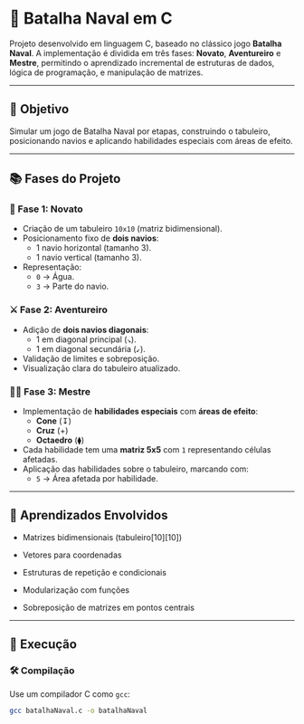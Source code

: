 # 🚢 Batalha Naval em C

Projeto desenvolvido em linguagem C, baseado no clássico jogo **Batalha Naval**. A implementação é dividida em três fases: **Novato**, **Aventureiro** e **Mestre**, permitindo o aprendizado incremental de estruturas de dados, lógica de programação, e manipulação de matrizes.

---

## 🧠 Objetivo

Simular um jogo de Batalha Naval por etapas, construindo o tabuleiro, posicionando navios e aplicando habilidades especiais com áreas de efeito.

---

## 📚 Fases do Projeto

### 🧩 Fase 1: Novato

- Criação de um tabuleiro `10x10` (matriz bidimensional).
- Posicionamento fixo de **dois navios**:
  - 1 navio horizontal (tamanho 3).
  - 1 navio vertical (tamanho 3).
- Representação:
  - `0` → Água.
  - `3` → Parte do navio.

### ⚔️ Fase 2: Aventureiro

- Adição de **dois navios diagonais**:
  - 1 em diagonal principal (`↘`).
  - 1 em diagonal secundária (`↙`).
- Validação de limites e sobreposição.
- Visualização clara do tabuleiro atualizado.

### 🧙‍♂️ Fase 3: Mestre

- Implementação de **habilidades especiais** com **áreas de efeito**:
  - **Cone** (↧)
  - **Cruz** (+)
  - **Octaedro** (⧫)
- Cada habilidade tem uma **matriz 5x5** com `1` representando células afetadas.
- Aplicação das habilidades sobre o tabuleiro, marcando com:
  - `5` → Área afetada por habilidade.

---

 ## 🧠 Aprendizados Envolvidos
- Matrizes bidimensionais (tabuleiro[10][10])

- Vetores para coordenadas

- Estruturas de repetição e condicionais

- Modularização com funções

- Sobreposição de matrizes em pontos centrais

---

## 🧪 Execução

### 🛠️ Compilação

Use um compilador C como `gcc`:

```bash
gcc batalhaNaval.c -o batalhaNaval

